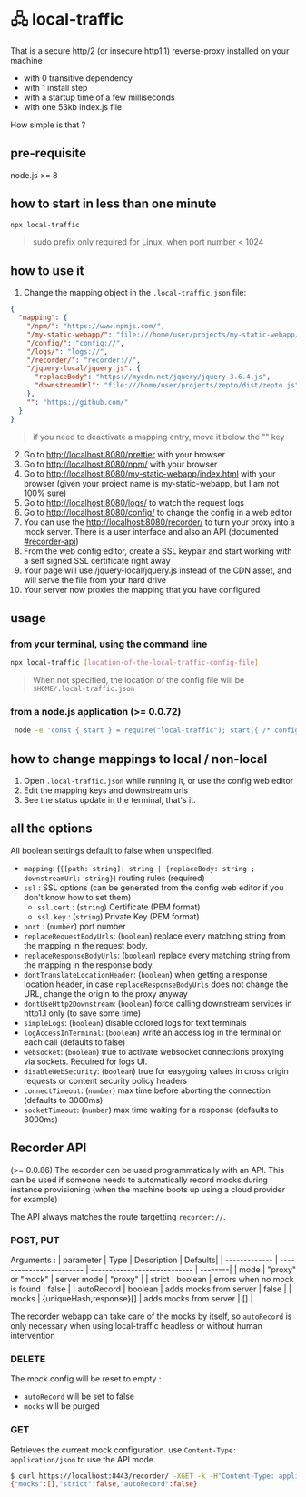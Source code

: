 # 🖧 local-traffic

That is a secure http/2 (or insecure http1.1) reverse-proxy installed on your machine

- with 0 transitive dependency
- with 1 install step
- with a startup time of a few milliseconds
- with one 53kb index.js file

How simple is that ?

## pre-requisite

node.js >= 8

## how to start in less than one minute

```bash
npx local-traffic
```

> sudo prefix only required for Linux, when port number < 1024

## how to use it

1. Change the mapping object in the `.local-traffic.json` file:

```json
{
  "mapping": {
    "/npm/": "https://www.npmjs.com/",
    "/my-static-webapp/": "file:///home/user/projects/my-static-webapp/",
    "/config/": "config://",
    "/logs/": "logs://",
    "/recorder/": "recorder://",
    "/jquery-local/jquery.js": {
      "replaceBody": "https://mycdn.net/jquery/jquery-3.6.4.js",
      "downstreamUrl": "file:///home/user/projects/zepto/dist/zepto.js"
    },
    "": "https://github.com/"
  }
}
```

> if you need to deactivate a mapping entry, move it below the "" key

2. Go to [http://localhost:8080/prettier](http://localhost:8080/prettier) with your browser
3. Go to [http://localhost:8080/npm/](http://localhost:8080/npm) with your browser
4. Go to [http://localhost:8080/my-static-webapp/index.html](http://localhost:8080/my-static-webapp/index.html) with your browser (given your project name is my-static-webapp, but I am not 100% sure)
5. Go to [http://localhost:8080/logs/](http://localhost:8080/logs/) to watch the request logs
6. Go to [http://localhost:8080/config/](http://localhost:8080/config/) to change the config in a web editor
7. You can use the [http://localhost:8080/recorder/](recorder) to turn your proxy into a mock server. There is a user interface and also an API (documented [#recorder-api](here))
8. From the web config editor, create a SSL keypair and start working with a self signed SSL certificate right away
9. Your page will use /jquery-local/jquery.js instead of the CDN asset, and will serve the file from your hard drive
10. Your server now proxies the mapping that you have configured

## usage

### from your terminal, using the command line

```bash
npx local-traffic [location-of-the-local-traffic-config-file]
```

> When not specified, the location of the config file will be `$HOME/.local-traffic.json`

### from a node.js application (>= 0.0.72)

```bash
 node -e 'const { start } = require("local-traffic"); start({ /* configuration goes here */ })'
```

## how to change mappings to local / non-local

1. Open `.local-traffic.json` while running it, or use the config web editor
2. Edit the mapping keys and downstream urls
3. See the status update in the terminal, that's it.

## all the options

All boolean settings default to false when unspecified.

- `mapping`: (`{[path: string]: string | {replaceBody: string ; downstreamUrl: string}`) routing rules (required)
- `ssl` : SSL options (can be generated from the config web editor if you don't know how to set them)
  - `ssl.cert` : (`string`) Certificate (PEM format)
  - `ssl.key` : (`string`) Private Key (PEM format)
- `port` : (`number`) port number
- `replaceRequestBodyUrls`: (`boolean`) replace every matching string from the mapping in the request body.
- `replaceResponseBodyUrls`: (`boolean`) replace every matching string from the mapping in the response body.
- `dontTranslateLocationHeader`: (`boolean`) when getting a response location header, in case `replaceResponseBodyUrls` does not change the URL, change the origin to the proxy anyway
- `dontUseHttp2Downstream`: (`boolean`) force calling downstream services in http1.1 only (to save some time)
- `simpleLogs`: (`boolean`) disable colored logs for text terminals
- `logAccessInTerminal`: (`boolean`) write an access log in the terminal on each call (defaults to false)
- `websocket`: (`boolean`) true to activate websocket connections proxying via sockets. Required for logs UI.
- `disableWebSecurity`: (`boolean`) true for easygoing values in cross origin requests or content security policy headers
- `connectTimeout`: (`number`) max time before aborting the connection (defaults to 3000ms)
- `socketTimeout`: (`number`) max time waiting for a response (defaults to 3000ms)

## Recorder API

(>= 0.0.86)
The recorder can be used programmatically with an API.
This can be used if someone needs to automatically record mocks during instance provisioning
(when the machine boots up using a cloud provider for example)

The API always matches the route targetting `recorder://`.

### POST, PUT

Arguments :
| parameter     | Type                     | Description                  | Defaults|
| ------------- | ------------------------ | ---------------------------- | --------|
| mode          | "proxy" or "mock"        | server mode                  | "proxy" |
| strict        | boolean                  | errors when no mock is found | false   |
| autoRecord    | boolean                  | adds mocks from server       | false   |
| mocks         | {uniqueHash,response}[]  | adds mocks from server       | []      |

The recorder webapp can take care of the mocks by itself,
so `autoRecord` is only necessary when using local-traffic headless or without human
intervention

### DELETE

The mock config will be reset to empty : 
- `autoRecord` will be set to false
- `mocks` will be purged

### GET

Retrieves the current mock configuration.
use `Content-Type: application/json` to use the API mode.

```bash
$ curl https://localhost:8443/recorder/ -XGET -k -H'Content-Type: application/json'
{"mocks":[],"strict":false,"autoRecord":false}
```
